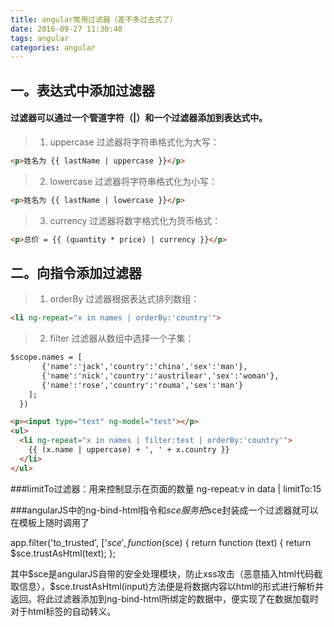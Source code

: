 ```yaml
---
title: angular常用过滤器（差不多过去式了）
date: 2016-09-27 11:30:40
tags: angular
categories: angular
---
```

## 一。表达式中添加过滤器
#### 过滤器可以通过一个管道字符（|）和一个过滤器添加到表达式中。

> 1. uppercase 过滤器将字符串格式化为大写：
```html
<p>姓名为 {{ lastName | uppercase }}</p>
```
> 2. lowercase 过滤器将字符串格式化为小写：
> 
```html
<p>姓名为 {{ lastName | lowercase }}</p>
```
> 3. currency 过滤器将数字格式化为货币格式：
```html
<p>总价 = {{ (quantity * price) | currency }}</p>
```
<!-- more -->

## 二。向指令添加过滤器
> 1. orderBy 过滤器根据表达式排列数组：
```html
<li ng-repeat="x in names | orderBy:'country'">
```
> 2. filter 过滤器从数组中选择一个子集：
```html
$scope.names = [
       {'name':'jack','country':'china','sex':'man'},
       {'name':'nick','country':'austrilear','sex':'woman'},
       {'name':'rose','country':'rouma','sex':'man'}
    ];
  })

<p><input type="text" ng-model="test"></p>
<ul>
  <li ng-repeat="x in names | filter:test | orderBy:'country'">
    {{ (x.name | uppercase) + ', ' + x.country }}
  </li>
</ul>
```

###limitTo过滤器：用来控制显示在页面的数量
ng-repeat:v in data | limitTo:15

###angularJS中的ng-bind-html指令和$sce服务
把$sce封装成一个过滤器就可以在模板上随时调用了

app.filter('to_trusted', ['$sce', function ($sce) {
return function (text) {
    return $sce.trustAsHtml(text);
};

<p ng-bind-html="currentWork.description | to_trusted"></p>
其中$sce是angularJS自带的安全处理模块，防止xss攻击（恶意插入html代码截取信息），$sce.trustAsHtml(input)方法便是将数据内容以html的形式进行解析并返回。将此过滤器添加到ng-bind-html所绑定的数据中，便实现了在数据加载时对于html标签的自动转义。